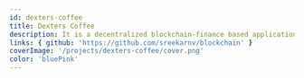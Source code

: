 ```yaml
---
id: dexters-coffee
title: Dexters Coffee
description: It is a decentralized blockchain-finance based application to store all transaction records to dexters coffee shop.
links: { github: 'https://github.com/sreekarnv/blockchain' }
coverImage: '/projects/dexters-coffee/cover.png'
color: 'bluePink'
---
```


